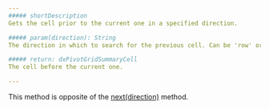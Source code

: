 ```yaml
---
##### shortDescription
Gets the cell prior to the current one in a specified direction.

##### param(direction): String
The direction in which to search for the previous cell. Can be 'row' or 'column'.

##### return: dxPivotGridSummaryCell
The cell before the current one.

---
```

This method is opposite of the [next(direction)](/api-reference/10%20UI%20Widgets/dxPivotGrid/5%20Summary%20Cell/next(direction).md '/Documentation/ApiReference/UI_Widgets/dxPivotGrid/Summary_Cell/#nextdirection') method.